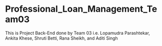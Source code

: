 # Professional_Loan_Management_Team03
This is Project Back-End done by Team 03 i.e. Lopamudra Parashtekar, Ankita Khese, Shruti Betti, Rana Sheikh, and Aditi Singh  
